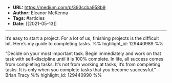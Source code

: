- **URL:** https://medium.com/p/393ccba958b9
- **Author:** Eleanor McKenna
- **Tags:** #articles
- **Date:** [[2021-05-13]]
---

It’s easy to start a project. For a lot of us, finishing projects is the difficult bit. Here’s my guide to completing tasks. %% highlight_id: 129440989 %%


“Decide on your most important task. Begin immediately and work on that task with self-discipline until it is 100% complete. In life, all success comes from completing tasks. It’s not from working at tasks, it’s from completing tasks. It is only when you complete tasks that you become successful.”
– Brian Tracy %% highlight_id: 129440990 %%

